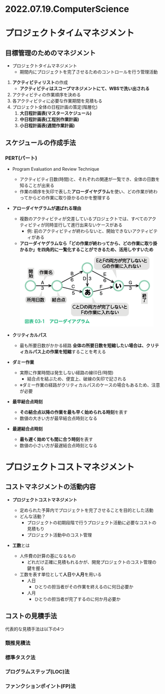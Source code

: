 # 2022.07.19.ComputerScience
# プロジェクトタイムマネジメント
## 目標管理のためのマネジメント
- プロジェクトタイムマネジメント
  - 期間内にプロジェクトを完了させるためのコントロールを行う管理活動

1. **アクティビティリスト**の作成
   - **アクティビティはスコープマネジメントにて、WBSで洗い出される**
2. アクティビティの作業順序を決める
3. 各アクティビティに必要な作業期間を見積もる
4. プロジェクト全体の日程計画の策定(階層化)
   1. **大日程計画表(マスタースケジュール)**
   2. **中日程計画表(工程別作業計画)**
   3. **小日程計画表(週間作業計画)**


## スケジュールの作成手法
### PERT(パート)
- Program Evaluation and Review Technique
  - アクティビティ日数(時間)と、それぞれの関連が一覧でき、全体の日数を知ることが出来る
  - 作業の順序を矢印で表した**アローダイヤグラム**を使い、どの作業が終わってからどの作業に取り掛かるのかを整理する

- **アローダイヤグラムが選ばれる理由**
  - 複数のアクティビティが交差しているプロジェクトでは、すべてのアクティビティが同時並行して進行出来ないケースがある
    - 例: 前のアクティビティが終わらないと、開始できないアクティビティがある
  - **アローダイヤグラムなら「どの作業が終わってから、どの作業に取り掛かるか」を四角的に一覧化することができるため、活用しやすいため**
![picture 1](../../../images/0067e26de5fe2386723af5ef36be8f49e11444382399ab8c342b65a2d5b0cca4.png)

- **クリティカルパス**
  - 最も所要日数がかかる経路
**全体の所要日数を短縮したい場合は、クリティカルパス上の作業を短縮**することを考える

- **ダミー作業**
  - 実際に作業時間は発生しない経路の線(0日/時間)
    - 結合点を結ぶため、便宜上、破線の矢印で記される
  - ※ダミー作業の経路がクリティカルパスのケースの場合もあるため、注意が必要

- **最早結合点時刻**
  - **その結合点以降の作業を最も早く始められる時刻**を表す
  - 数値の大きい方が最早結合点時刻となる

- **最遅結合点時刻**
  - **最も遅く始めても間に合う時刻**を表す
  - 数値の小さい方が最遅結合点時刻となる


# プロジェクトコストマネジメント
## コストマネジメントの活動内容
- **プロジェクトコストマネジメント**
  - 定められた予算内でプロジェクトを完了させることを目的とした活動
  - どんな活動？
    - プロジェクトの初期段階で行うプロジェクト活動に必要なコストの見積もり
    - プロジェクト活動中のコスト管理

- **工数**とは
  - 人件費の計算の基になるもの
    - どれだけ正確に見積もれるかが、開発プロジェクトのコスト管理の鍵を握る
  - 工数を表す単位として**人日**や**人月**を用いる
    - 人日
      - ひとりの担当者がその作業を終えるのに何日必要か
    - 人月
      - ひとりの担当者が完了するのに何か月必要か

## コストの見積手法
代表的な見積手法は以下の4つ

### 類推見積法


### 標準タスク法


### プログラムステップ(LOC)法


### ファンクションポイント(FP)法


